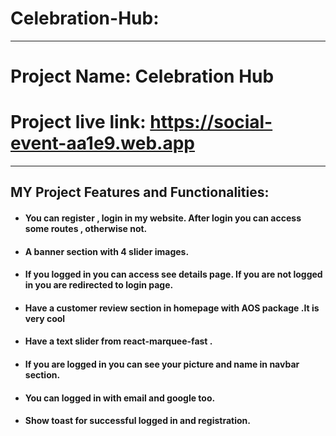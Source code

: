 # Celebration-Hub:
***
# Project Name: Celebration Hub
# Project live link: https://social-event-aa1e9.web.app
***
## MY Project Features and Functionalities:
+ #### You can register , login in my website. After login you can access some routes , otherwise not.
+ #### A banner section with 4 slider images.
+ #### If you logged in you can access see details page. If you are not logged in you are redirected to login page.
+ #### Have a customer review section in homepage with AOS package .It is very cool
+ #### Have a text slider from react-marquee-fast .
+ #### If you are logged in you can see your picture and name in navbar section.
+ #### You can logged in with email and google too.
+ #### Show toast for successful logged in and registration.




